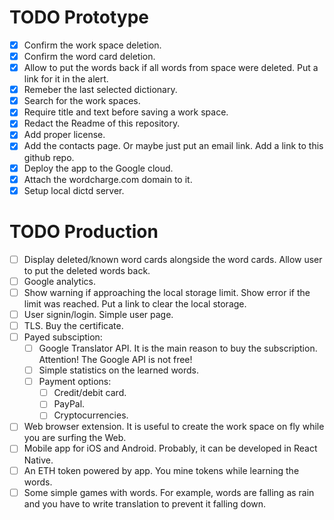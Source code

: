 # TODO Prototype
- [x] Confirm the work space deletion.
- [x] Confirm the word card deletion.
- [x] Allow to put the words back if all words from space were deleted. Put a link for it in the alert.
- [x] Remeber the last selected dictionary.
- [x] Search for the work spaces.
- [x] Require title and text before saving a work space.
- [x] Redact the Readme of this repository.
- [x] Add proper license.
- [x] Add the contacts page. Or maybe just put an email link. Add a link to this github repo.
- [x] Deploy the app to the Google cloud.
- [x] Attach the wordcharge.com domain to it.
- [x] Setup local dictd server.

# TODO Production
- [ ] Display deleted/known word cards alongside the word cards. Allow user to put the deleted words back.
- [ ] Google analytics. 
- [ ] Show warning if approaching the local storage limit. Show error if the limit was reached. Put a link to clear the local storage.
- [ ] User signin/login. Simple user page.
- [ ] TLS. Buy the certificate.
- [ ] Payed subsciption:
  - [ ] Google Translator API. It is the main reason to buy the subscription. Attention! The Google API is not free!
  - [ ] Simple statistics on the learned words.
  - [ ] Payment options:
    - [ ] Credit/debit card. 
    - [ ] PayPal.
    - [ ] Cryptocurrencies.
- [ ] Web browser extension. It is useful to create the work space on fly while you are surfing the Web.
- [ ] Mobile app for iOS and Android. Probably, it can be developed in React Native.
- [ ] An ETH token powered by app. You mine tokens while learning the words. 
- [ ] Some simple games with words. For example, words are falling as rain and you have to write translation to prevent it falling down.
